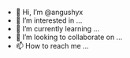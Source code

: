 - 👋 Hi, I’m @angushyx
- 👀 I’m interested in ...
- 🌱 I’m currently learning ...
- 💞️ I’m looking to collaborate on ...
- 📫 How to reach me ...

<!---
angushyx/angushyx is a ✨ special ✨ repository because its `README.md` (this file) appears on your GitHub profile.
You can click the Preview link to take a look at your changes.
--->
